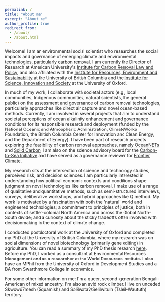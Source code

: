 ```yaml
---
permalink: /
title: "About me"
excerpt: "About me"
author_profile: true
redirect_from: 
  - /about/
  - /about.html
---
```

Welcome! I am an environmental social scientist who researches the social impacts and governance of emerging climate and environmental technologies, particularly [carbon](https://www.american.edu/sis/centers/carbon-removal/what-it-is.cfm) [removal](https://cdrprimer.org/). I am currently the Director of Research at American University's [Institute for Carbon Removal Law and Policy](https://www.american.edu/sis/centers/carbon-removal/), and also affiliated with the [Institute for Resources, Environment and Sustainability](https://www.ires.ubc.ca) at the University of British Columbia and the [Institute for Science, Innovation and Society](https://www.insis.ox.ac.uk) at the University of Oxford. 

In much of my work, I collaborate with societal actors (e.g., local communities, Indigenous communities, natural scientists, the general public) on the assessment and governance of carbon removal technologies, particularly approaches like direct air capture and novel ocean-based methods. Currently, I am involved in several projects that aim to understand societal perceptions of ocean alkalinity enhancement and governance conditions for its responsible research and deployment (funded by the National Oceanic and Atmospheric Administration, ClimateWorks Foundation, the British Columbia Center for Innovation and Clean Energy, and the Department of Energy). I have been part of research projects exploring the feasibility of carbon removal approaches, namely [OceanNETs](https://www.oceannets.eu/) and [Solid Carbon](https://solidcarbon.ca/). I am also on the science advisory board for the [Carbon-to-Sea Initiative](https://carbontosea.org/) and have served as a governance reviewer for [Frontier Climate](https://frontierclimate.com/).

My research sits at the intersection of science and technology studies, perceived risk, and decision sciences. I am particularly interested in understanding how political economic contexts and conditions shape judgment on novel technologies like carbon removal. I make use of a range of qualitative and quantitative methods, such as semi-structured interviews, surveys, deliberative workshops, and hybrid approaches like Q method. My work is motivated by a fascination with both the 'natural' world and engineered technologies; a commitment to principles of justice, both in contexts of settler-colonial North America and across the Global North-South divide; and a curiosity about the sticky tradeoffs often involved with decisionmaking in the context of climate change. 

I conducted postdoctoral work at the University of Oxford and completed my PhD at the University of British Columbia, where my research was on social dimensions of novel biotechnology (primarily gene editing) in agriculture. You can read a summary of my PhD thesis research [here](https://sara-nawaz.github.io/files/Nawaz%20thesis%20summary.pdf). Before my PhD, I worked as a consultant at Environmental Resources Management and as a researcher at the World Resources Institute. I also have an MPhil from the University of Oxford in Development Studies and a BA from Swarthmore College in economics. 

For some other information on me: I'm a queer, second-generation Bengali-American of mixed ancestry. I'm also an avid rock climber. I live on unceded Skwxwú7mesh (Squamish) and Səl̓ílwətaʔ/Selilwitulh (Tsleil-Waututh) territory.
